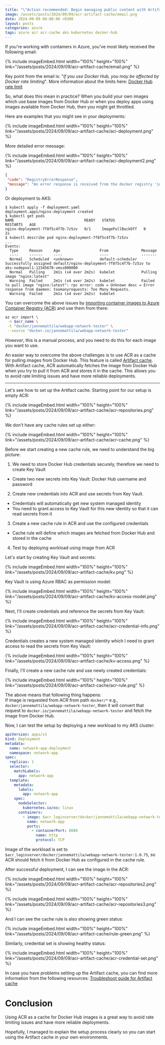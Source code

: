 ```yaml
---
title: "\"Action recommended: Begin managing public content with Artifact Cache\""
image: /assets/posts/2024/09/09/acr-artifact-cache/email.png
date: 2024-09-09 06:00:00 +0300
layout: posts
categories: azure
tags: azure acr acr-cache aks kubernetes docker-hub
---
```


If you're working with containers in Azure,  you've most likely received the following email:

{% include imageEmbed.html width="100%" height="100%" link="/assets/posts/2024/09/09/acr-artifact-cache/email.png" %}

Key point from the email is: "_if you use Docker Hub, you may be affected by Docker rate limiting_".
More information about the limits here:
[Docker Hub rate limit](https://docs.docker.com/docker-hub/download-rate-limit/)

So, what does this mean in practice?
When you build your own images which use base images from Docker Hub or
when you  deploy apps using images available from Docker Hub,
then you might get throttled.

Here are examples that you might see in your deployments:

{% include imageEmbed.html width="100%" height="100%" link="/assets/posts/2024/09/09/acr-artifact-cache/aci-deployment.png" %}

More detailed error message:

{% include imageEmbed.html width="100%" height="100%" link="/assets/posts/2024/09/09/acr-artifact-cache/aci-deployment2.png" %}

```json
{
 "code": "RegistryErrorResponse",
 "message": "An error response is received from the docker registry 'index.docker.io'. Please retry later."
}
```

Or deployment to AKS:

```console
$ kubectl apply -f deployment.yaml
deployment.apps/nginx-deployment created
$ kubectl get pods
NAME                                READY   STATUS             RESTARTS   AGE
nginx-deployment-7f8f5c4f7b-7z5zv   0/1     ImagePullBackOff   0          2s
$ kubectl describe pod nginx-deployment-7f8f5c4f7b-7z5zv
...
Events:
  Type     Reason     Age                  From               Message
  ----     ------     ----                 ----               -------
  Normal   Scheduled  <unknown>            default-scheduler  Successfully assigned default/nginx-deployment-7f8f5c4f7b-7z5zv to aks-nodepool1-12345678-vmss000000
  Normal   Pulling    2m1s (x4 over 2m2s)  kubelet            Pulling image "nginx:latest"
  Warning  Failed     2m1s (x4 over 2m2s)  kubelet            Failed to pull image "nginx:latest": rpc error: code = Unknown desc = Error response from daemon: toomanyrequests: Too Many Requests.
  Warning  Failed     2m1s (x4 over 2m2s)  kubelet
```

You can overcome the above issues by
[importing container images to Azure Container Registry (ACR)](https://learn.microsoft.com/en-us/azure/container-registry/container-registry-import-images?tabs=azure-cli)
and use them from there:

```bash
az acr import \
 -n $acr_name \
 -t "docker/jannemattila/webapp-network-tester" \
 --source "docker.io/jannemattila/webapp-network-tester" 
```

_However_, this is a manual process, and you need to do this for each image you want to use.

An easier way to overcome the above challenges is to use ACR as a cache for pulling images from Docker Hub.
This feature is called [Artifact cache](https://learn.microsoft.com/en-us/azure/container-registry/container-registry-artifact-cache).
With Artifact cache, ACR automatically fetches the image from Docker Hub when you try to pull it from ACR and stores it in the cache.
This allows you to avoid rate limiting issues and have more reliable deployments.

---

Let's see how to set up the Artifact cache. Starting point for our setup is empty ACR:

{% include imageEmbed.html width="100%" height="100%" link="/assets/posts/2024/09/09/acr-artifact-cache/acr-repositories.png" %}

We don't have any cache rules set up either:

{% include imageEmbed.html width="100%" height="100%" link="/assets/posts/2024/09/09/acr-artifact-cache/acr-cache.png" %}

Before we start creating a new cache rule, we need to understand the big picture:

1. We need to store Docker Hub credentials securely, therefore we need to create Key Vault
  - Create two new secrets into Key Vault: Docker Hub username and password
2. Create new credentials into ACR and use secrets from Key Vault.
  - Credentials will automatically get new system managed identity
  - You need to grant access to Key Vault for this new identity so that it can read secrets from it 
3. Create a new cache rule in ACR and use the configured credentials
  - Cache rule will define which images are fetched from Docker Hub and stored in the cache
4. Test by deploying workload using image from ACR

Let's start by creating Key Vault and secrets:

{% include imageEmbed.html width="100%" height="100%" link="/assets/posts/2024/09/09/acr-artifact-cache/kv.png" %}

Key Vault is using Azure RBAC as permission model:

{% include imageEmbed.html width="100%" height="100%" link="/assets/posts/2024/09/09/acr-artifact-cache/kv-access-model.png" %}

Next, I'll create credentials and reference the secrets from Key Vault:

{% include imageEmbed.html width="100%" height="100%" link="/assets/posts/2024/09/09/acr-artifact-cache/acr-credential-info.png" %}

Credentials creates a new system managed identity which I need to grant access to read the secrets from Key Vault:

{% include imageEmbed.html width="100%" height="100%" link="/assets/posts/2024/09/09/acr-artifact-cache/kv-access.png" %}

Finally, I'll create a new cache rule and use newly created credentials:

{% include imageEmbed.html width="100%" height="100%" link="/assets/posts/2024/09/09/acr-artifact-cache/acr-rule.png" %}

The above means that following thing happens:<br/>
If image is requested from ACR from path `docker/*` e.g.,  `docker/jannemattila/webapp-network-tester`,
then it will convert that request to `docker.io/jannemattila/webapp-network-tester` and fetch the image from Docker Hub.

Now, I can test the setup by deploying a new workload to my AKS cluster:

```yaml
apiVersion: apps/v1
kind: Deployment
metadata:
  name: network-app-deployment
  namespace: network-app
spec:
  replicas: 1
  selector:
    matchLabels:
      app: network-app
  template:
    metadata:
      labels:
        app: network-app
    spec:
      nodeSelector:
        kubernetes.io/os: linux
      containers:
        - image: $acr_loginserver/docker/jannemattila/webapp-network-tester:1.0.75
          name: network-app
          ports:
            - containerPort: 8080
              name: http
              protocol: TCP
```

Image of the workload is set to `$acr_loginserver/docker/jannemattila/webapp-network-tester:1.0.75`, so
ACR should fetch it from Docker Hub as configured in the cache rule.

After successful deployment, I can see the image in the ACR:

{% include imageEmbed.html width="100%" height="100%" link="/assets/posts/2024/09/09/acr-artifact-cache/acr-repositories2.png" %}

{% include imageEmbed.html width="100%" height="100%" link="/assets/posts/2024/09/09/acr-artifact-cache/acr-repositories3.png" %}

And I can see the cache rule is also showing green status:

{% include imageEmbed.html width="100%" height="100%" link="/assets/posts/2024/09/09/acr-artifact-cache/rule-green.png" %}

Similarly, credential set is showing healthy status:

{% include imageEmbed.html width="100%" height="100%" link="/assets/posts/2024/09/09/acr-artifact-cache/acr-credential-set.png" %}

In case you have problems setting up the Artifact cache, you can find more information from the following resources:
[Troubleshoot guide for Artifact cache](https://learn.microsoft.com/en-us/azure/container-registry/troubleshoot-artifact-cache)

# Conclusion

Using ACR as a cache for Docker Hub images is a great way to
avoid rate limiting issues and have more reliable deployments.

Hopefully, I managed to explain the setup process clearly
so you can start using the Artifact cache in your own environments.
